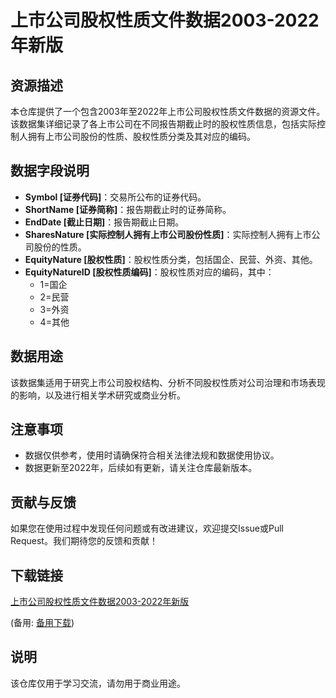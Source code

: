 # 上市公司股权性质文件数据2003-2022年新版

## 资源描述

本仓库提供了一个包含2003年至2022年上市公司股权性质文件数据的资源文件。该数据集详细记录了各上市公司在不同报告期截止时的股权性质信息，包括实际控制人拥有上市公司股份的性质、股权性质分类及其对应的编码。

## 数据字段说明

- **Symbol [证券代码]**：交易所公布的证券代码。
- **ShortName [证券简称]**：报告期截止时的证券简称。
- **EndDate [截止日期]**：报告期截止日期。
- **SharesNature [实际控制人拥有上市公司股份性质]**：实际控制人拥有上市公司股份的性质。
- **EquityNature [股权性质]**：股权性质分类，包括国企、民营、外资、其他。
- **EquityNatureID [股权性质编码]**：股权性质对应的编码，其中：
  - 1=国企
  - 2=民营
  - 3=外资
  - 4=其他

## 数据用途

该数据集适用于研究上市公司股权结构、分析不同股权性质对公司治理和市场表现的影响，以及进行相关学术研究或商业分析。

## 注意事项

- 数据仅供参考，使用时请确保符合相关法律法规和数据使用协议。
- 数据更新至2022年，后续如有更新，请关注仓库最新版本。

## 贡献与反馈

如果您在使用过程中发现任何问题或有改进建议，欢迎提交Issue或Pull Request。我们期待您的反馈和贡献！

## 下载链接
[上市公司股权性质文件数据2003-2022年新版](https://pan.quark.cn/s/6062566d53be) 

(备用: [备用下载](https://pan.baidu.com/s/1bo0ErrKD_EdLEIqkDOmSkg?pwd=1234))

## 说明

该仓库仅用于学习交流，请勿用于商业用途。
